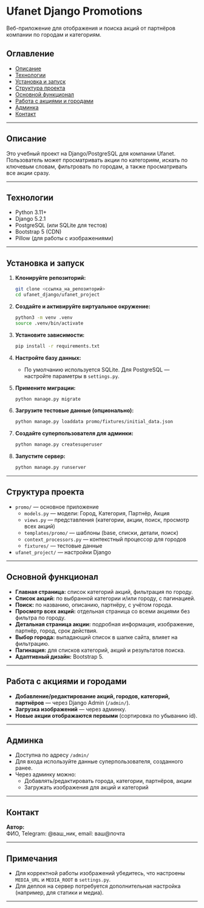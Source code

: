 # Ufanet Django Promotions

Веб-приложение для отображения и поиска акций от партнёров компании по городам и категориям.

## Оглавление

- [Описание](#описание)
- [Технологии](#технологии)
- [Установка и запуск](#установка-и-запуск)
- [Структура проекта](#структура-проекта)
- [Основной функционал](#основной-функционал)
- [Работа с акциями и городами](#работа-с-акциями-и-городами)
- [Админка](#админка)
- [Контакт](#контакт)

---

## Описание

Это учебный проект на Django/PostgreSQL для компании Ufanet.  
Пользователь может просматривать акции по категориям, искать по ключевым словам, фильтровать по городам, а также просматривать все акции сразу.

---

## Технологии

- Python 3.11+
- Django 5.2.1
- PostgreSQL (или SQLite для тестов)
- Bootstrap 5 (CDN)
- Pillow (для работы с изображениями)

---

## Установка и запуск

1. **Клонируйте репозиторий:**
   ```bash
   git clone <ссылка_на_репозиторий>
   cd ufanet_django/ufanet_project
   ```

2. **Создайте и активируйте виртуальное окружение:**
   ```bash
   python3 -m venv .venv
   source .venv/bin/activate
   ```

3. **Установите зависимости:**
   ```bash
   pip install -r requirements.txt
   ```

4. **Настройте базу данных:**
   - По умолчанию используется SQLite. Для PostgreSQL — настройте параметры в `settings.py`.

5. **Примените миграции:**
   ```bash
   python manage.py migrate
   ```

6. **Загрузите тестовые данные (опционально):**
   ```bash
   python manage.py loaddata promo/fixtures/initial_data.json
   ```

7. **Создайте суперпользователя для админки:**
   ```bash
   python manage.py createsuperuser
   ```

8. **Запустите сервер:**
   ```bash
   python manage.py runserver
   ```

---

## Структура проекта

- `promo/` — основное приложение
  - `models.py` — модели: Город, Категория, Партнёр, Акция
  - `views.py` — представления (категории, акции, поиск, просмотр всех акций)
  - `templates/promo/` — шаблоны (base, списки, детали, поиск)
  - `context_processors.py` — контекстный процессор для городов
  - `fixtures/` — тестовые данные
- `ufanet_project/` — настройки Django

---

## Основной функционал

- **Главная страница:** список категорий акций, фильтрация по городу.
- **Список акций:** по выбранной категории и/или городу, с пагинацией.
- **Поиск:** по названию, описанию, партнёру, с учётом города.
- **Просмотр всех акций:** отдельная страница со всеми акциями без фильтра по городу.
- **Детальная страница акции:** подробная информация, изображение, партнёр, город, срок действия.
- **Выбор города:** выпадающий список в шапке сайта, влияет на фильтрацию.
- **Пагинация:** для списков категорий, акций и результатов поиска.
- **Адаптивный дизайн:** Bootstrap 5.

---

## Работа с акциями и городами

- **Добавление/редактирование акций, городов, категорий, партнёров** — через Django Admin (`/admin/`).
- **Загрузка изображений** — через админку.
- **Новые акции отображаются первыми** (сортировка по убыванию id).

---

## Админка

- Доступна по адресу `/admin/`
- Для входа используйте данные суперпользователя, созданного ранее.
- Через админку можно:
  - Добавлять/редактировать города, категории, партнёров, акции
  - Загружать изображения для акций и категорий

---

## Контакт

**Автор:**  
ФИО, Telegram: @ваш_ник, email: ваш@почта

---

## Примечания

- Для корректной работы изображений убедитесь, что настроены `MEDIA_URL` и `MEDIA_ROOT` в `settings.py`.
- Для деплоя на сервер потребуется дополнительная настройка (например, для статики и медиа).

--- 
